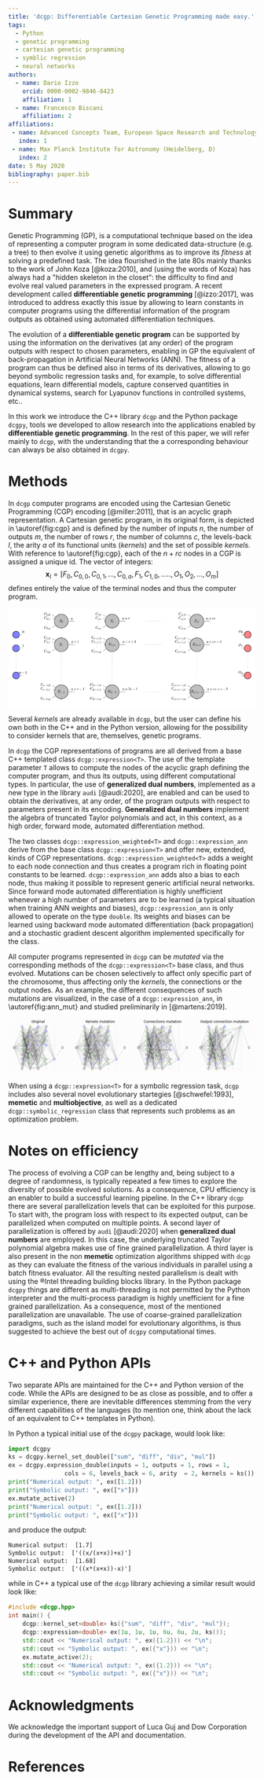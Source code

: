 ```yaml
---
title: 'dcgp: Differentiable Cartesian Genetic Programming made easy.'
tags:
  - Python
  - genetic programming
  - cartesian genetic programming
  - symblic regression
  - neural networks
authors:
  - name: Dario Izzo
    orcid: 0000-0002-9846-8423
    affiliation: 1
  - name: Francesco Biscani
    affiliation: 2
affiliations:
 - name: Advanced Concepts Team, European Space Research and Technology Center (Noordwijk, NL)
   index: 1
 - name: Max Planck Institute for Astronomy (Heidelberg, D)
   index: 2
date: 5 May 2020
bibliography: paper.bib
---
```


# Summary

Genetic Programming (GP), is a computational technique based on the idea of representing a computer program in some dedicated data-structure (e.g. a tree) to then evolve it using genetic algorithms as to improve its *fitness* at solving a predefined task. The idea flourished in the late 80s mainly thanks to the work of John Koza [@koza:2010], and (using the words of Koza) has always had a "hidden skeleton in the closet": the difficulty to find and evolve real valued parameters in the expressed program. A recent development called **differentiable
genetic programming** [@izzo:2017], was introduced to address exactly this issue by allowing to learn constants in computer programs using the
differential information of the program outputs as obtained using automated differentiation techniques. 

The evolution of a **differentiable genetic program** can be supported by using the information on the derivatives (at any order) of the program outputs with respect to chosen parameters, enabling in GP the equivalent of back-propagation in Artificial Neural Networks (ANN). The fitness of a program can thus be defined also in terms of its derivatives, allowing to go beyond symbolic regression tasks and, for example, to solve differential equations, learn differential models, capture conserved quantities in dynamical systems, search for Lyapunov functions in controlled systems, etc..

In this work we introduce the C++ library `dcgp` and the Python package `dcgpy`, tools we developed to allow research into the applications enabled by **differentiable genetic programming**. In the rest of this paper, we will refer mainly to `dcgp`, with the understanding that the a corresponding behaviour can always be also obtained in `dcgpy`.

# Methods 

In `dcgp` computer programs are encoded using the Cartesian Genetic Programming (CGP) encoding [@miller:2011], that is an acyclic graph
representation. A Cartesian genetic program, in its original form, is depicted in \autoref{fig:cgp} and is defined by the number of inputs $n$, the number of outputs $m$, the number of rows $r$, the number of columns $c$, the levels-back $l$, the arity $a$ of its functional units (*kernels*) and the set of possible *kernels*. With reference to \autoref{fig:cgp}, each of the $n + rc$ nodes in a CGP is assigned a unique id. The vector of integers:
$$
\mathbf x_I = [F_0, C_{0,0}, C_{0,1}, ...,  C_{0, a}, F_1, C_{1,0}, ....., O_1, O_2, ..., O_m]
$$
defines entirely the value of the terminal nodes and thus the computer program.

![A classical CGP.\label{fig:cgp}](cgp.png)

Several *kernels* are already available in `dcgp`, but the user can define his own both in the C++ and in the Python version, allowing for the possibility to consider kernels that are, themselves, genetic programs. 

In `dcgp` the CGP representations of programs are all derived from a base C++ templated class `dcgp::expression<T>`. The use of the
template parameter `T` allows to compute the nodes of the acyclic graph defining the computer program, and thus its outputs, using different computational types. In particular, the use of **generalized dual numbers**, implemented as a new type in the library `audi` [@audi:2020], are enabled and can be used to obtain the derivatives, at any order, of the program outputs with respect to parameters present in its encoding. **Generalized dual numbers** implement the algebra of truncated Taylor polynomials and act, in this context, as a high order, forward mode, automated differentiation method.

The two classes `dcgp::expression_weighted<T>` and `dcgp::expression_ann` derive from the base class `dcgp::expression<T>` and offer
new, extended, kinds of CGP representations. `dcgp::expression_weighted<T>` adds a weight to each node connection and thus creates a program rich in floating point constants to be learned. `dcgp::expression_ann` adds also a bias to each node, thus making it possible to represent generic artificial neural networks. Since forward mode automated differentiation is highly unefficient whenever a high number of parameters are to be learned (a typical situation when training ANN weights and biases), ```dcgp::expression_ann``` is only allowed to operate on the type ```double```. Its weights and biases can be learned using backward mode automated differentiation (back propagation) and a stochastic gradient descent algorithm implemented specifically for the class.

All computer programs represented in `dcgp` can be *mutated* via the corresponding methods of the ```dcgp::expression<T>``` base class, and thus evolved. Mutations can be chosen selectively to affect only specific part of the chromosome, thus affecting only the *kernels*, the connections or the output nodes. As an example, the different consequences of such mutations are visualized, in the case of a `dcgp::expression_ann`, in \autoref{fig:ann_mut} and studied preliminarily in [@martens:2019].

![Effects of mutations on a dCGPANN.\label{fig:ann_mut}](ann_mut.png)

When using a `dcgp::expression<T>` for a symbolic regression task, `dcgp` includes also
several novel evolutionary startegies [@schwefel:1993], **memetic** and **multiobjective**, as well as a dedicated
`dcgp::symbolic_regression` class that represents such problems as an optimization problem.

# Notes on efficiency

The process of evolving a CGP can be lengthy and, being subject to a degree of randomness, is typically repeated a few times 
to explore the diversity of possible evolved solutions. As a consequence, CPU efficiency is an enabler to build a successful learning pipeline. In the C++ library `dcgp` there are several parallelization levels that can be exploited for this purpose. To start with, the program loss with respect to its expected output, can be parallelized when computed on multiple points. A second layer of parallelization is offered by `audi` [@audi:2020] when **generalized dual numbers** are employed. In this case, the underlying truncated Taylor polynomial algebra makes use of fine grained parallelization. A third layer is also present in the non **memetic** optimization algorithms shipped with `dcgp` as they can evaluate the fitness of the various individuals in parallel using a batch fitness evaluator. All the resulting nested parallelism is dealt with using the ®Intel threading building blocks library.
In the Python package `dcgpy` things are different as multi-threading is not permitted by the Python interpreter and the multi-process  paradigm is highly unefficient for a fine grained parallelization. As a consequence, most of the mentioned parallelization are unavailable. 
The use of coarse-grained parallelization paradigms, such as the island model for evolutionary algorithms, is thus suggested to achieve
the best out of `dcgpy` computational times.

# C++ and Python APIs

Two separate APIs are maintained for the C++ and Python version of the code. While the APIs are
designed to be as close as possible, and to offer a similar experience, there are inevitable differences
stemming from the very different capabilities of the languages (to mention one, think about the
lack of an equivalent to C++ templates in Python).

In Python a typical initial use of the `dcgpy` package, would look like:
```python
import dcgpy
ks = dcgpy.kernel_set_double(["sum", "diff", "div", "mul"])
ex = dcgpy.expression_double(inputs = 1, outputs = 1, rows = 1, 
                cols = 6, levels_back = 6, arity  = 2, kernels = ks())
print("Numerical output: ", ex([1.2]))
print("Symbolic output: ", ex(["x"]))
ex.mutate_active(2)
print("Numerical output: ", ex([1.2]))
print("Symbolic output: ", ex(["x"]))
```
and produce the output:
```
Numerical output:  [1.7]
Symbolic output:  ['((x/(x+x))+x)']
Numerical output:  [1.68]
Symbolic output:  ['((x*(x+x))-x)']
``` 
while in C++ a typical use of the `dcgp` library achieving a similar result would look like: 
```c++
#include <dcgp.hpp>
int main() {
    dcgp::kernel_set<double> ks({"sum", "diff", "div", "mul"});
    dcgp::expression<double> ex(1u, 1u, 1u, 6u, 6u, 2u, ks());
    std::cout << "Numerical output: ", ex({1.2})) << "\n";
    std::cout << "Symbolic output: ", ex({"x"})) << "\n";
    ex.mutate_active(2);
    std::cout << "Numerical output: ", ex({1.2})) << "\n";
    std::cout << "Symbolic output: ", ex({"x"})) << "\n";
```

# Acknowledgments
We acknowledge the important support of Luca Guj and Dow Corporation during the development of the 
API and documentation.

# References